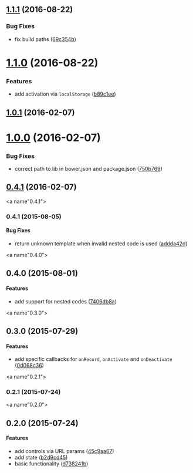 <a name="1.1.1"></a>
## [1.1.1](https://github.com/fczbkk/boogie/compare/v1.1.0...v1.1.1) (2016-08-22)


### Bug Fixes

* fix build paths ([69c354b](https://github.com/fczbkk/boogie/commit/69c354b))



<a name="1.1.0"></a>
# [1.1.0](https://github.com/fczbkk/boogie/compare/v1.0.2...v1.1.0) (2016-08-22)


### Features

* add activation via `localStorage` ([b89c1ee](https://github.com/fczbkk/boogie/commit/b89c1ee))



<a name="1.0.1"></a>
## [1.0.1](https://github.com/fczbkk/boogie/compare/v1.0.1...v1.0.1) (2016-02-07)




<a name="1.0.0"></a>
# [1.0.0](https://github.com/fczbkk/boogie/compare/v1.0.0...v1.0.0) (2016-02-07)


### Bug Fixes

* correct path to lib in bower.json and package.json ([750b769](https://github.com/fczbkk/boogie/commit/750b769))



<a name="0.4.1"></a>
## [0.4.1](https://github.com/fczbkk/boogie/compare/v0.4.1...v0.4.1) (2016-02-07)




<a name"0.4.1"></a>
### 0.4.1 (2015-08-05)


#### Bug Fixes

* return unknown template when invalid nested code is used ([addda42d](https://github.com/fczbkk/boogie/commit/addda42d))


<a name"0.4.0"></a>
## 0.4.0 (2015-08-01)


#### Features

* add support for nested codes ([7406db8a](https://github.com/fczbkk/boogie/commit/7406db8a))


<a name"0.3.0"></a>
## 0.3.0 (2015-07-29)


#### Features

* add specific callbacks for `onRecord`, `onActivate` and `onDeactivate` ([0d068c36](https://github.com/fczbkk/boogie/commit/0d068c36))


<a name"0.2.1"></a>
### 0.2.1 (2015-07-24)


<a name"0.2.0"></a>
## 0.2.0 (2015-07-24)


#### Features

* add controls via URL params ([45c9aa67](https://github.com/fczbkk/boogie/commit/45c9aa67))
* add state ([b2d9cd45](https://github.com/fczbkk/boogie/commit/b2d9cd45))
* basic functionality ([d738241b](https://github.com/fczbkk/boogie/commit/d738241b))


